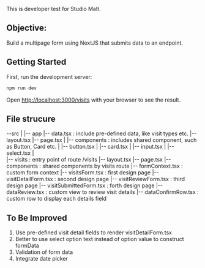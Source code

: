 This is developer test for Studio Malt.

## Objective:

Build a multipage form using NextJS that submits data to an endpoint.

## Getting Started

First, run the development server:

```bash
npm run dev
```

Open [http://localhost:3000/visits](http://localhost:3000/visits) with your browser to see the result.

## File strucure

--src
|
|-- app
     |-- data.tsx : include pre-defined data, like visit types etc.
     |-- layout.tsx
     |-- page.tsx 
     |
     |-- components : includes shared component, such as Button, Card etc.
     |      |-- button.tsx
     |      |-- card.tsx
     |      |-- input.tsx
     |      |-- select.tsx
     |   
     |-- visits : entry point of route /visits
            |-- layout.tsx
            |-- page.tsx
            |-- components : shared components by visits route
                    |-- formContext.tsx : custom form context
                    |-- visitsForm.tsx : first design page
                    |-- visitDetailForm.tsx : second design page
                    |-- visitReviewForm.tsx : third design page
                    |-- visitSubmittedForm.tsx : forth design page
                    |-- dataReview.tsx : custom view to review visit details
                    |-- dataConfirmRow.tsx : custom row to display each details field

## To Be Improved
1. Use pre-defined visit detail fields to render visitDetailForm.tsx
2. Better to use select option text instead of option value to construct formData
3. Validation of form data
4. Integrate date picker



